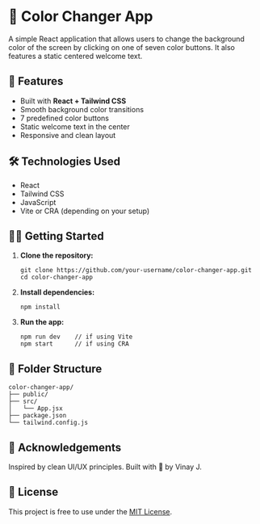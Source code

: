 
  <h1>🎨 Color Changer App</h1>

  <p>A simple React application that allows users to change the background color of the screen by clicking on one of seven color buttons. It also features a static centered welcome text.</p>

  <h2>🚀 Features</h2>
  <ul>
    <li>Built with <strong>React + Tailwind CSS</strong></li>
    <li>Smooth background color transitions</li>
    <li>7 predefined color buttons</li>
    <li>Static welcome text in the center</li>
    <li>Responsive and clean layout</li>
  </ul>


  <h2>🛠️ Technologies Used</h2>
  <ul>
    <li>React</li>
    <li>Tailwind CSS</li>
    <li>JavaScript</li>
    <li>Vite or CRA (depending on your setup)</li>
  </ul>

  <h2>🧑‍💻 Getting Started</h2>
  <ol>
    <li><strong>Clone the repository:</strong>
      <pre><code>git clone https://github.com/your-username/color-changer-app.git
cd color-changer-app</code></pre>
    </li>
    <li><strong>Install dependencies:</strong>
      <pre><code>npm install</code></pre>
    </li>
    <li><strong>Run the app:</strong>
      <pre><code>npm run dev    // if using Vite
npm start      // if using CRA</code></pre>
    </li>
  </ol>

  <h2>📁 Folder Structure</h2>
  <pre><code>color-changer-app/
├── public/
├── src/
│   └── App.jsx
├── package.json
└── tailwind.config.js</code></pre>

  <h2>🙌 Acknowledgements</h2>
  <p>Inspired by clean UI/UX principles. Built with 💙 by Vinay J.</p>

  <h2>📃 License</h2>
  <p>This project is free to use under the <a href="#">MIT License</a>.</p>
